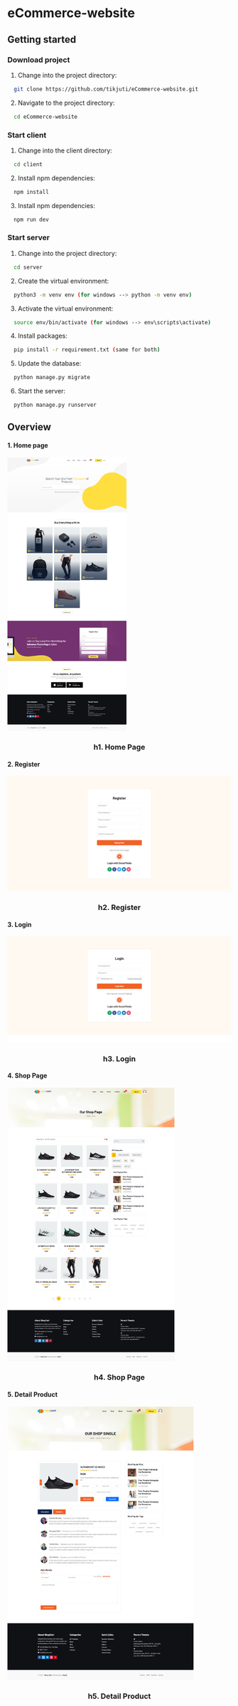 # eCommerce-website
## Getting started
### Download project
1. Change into the project directory: 
 ```bash
   git clone https://github.com/tikjuti/eCommerce-website.git
   ```
2. Navigate to the project directory: 
 ```bash
   cd eCommerce-website
   ```
### Start client

1. Change into the client directory: 
 ```bash
   cd client
   ```
2. Install npm dependencies:
 ```bash
   npm install
   ```
3. Install npm dependencies:
 ```bash
   npm run dev
   ```
### Start server

1. Change into the project directory:
 ```bash
   cd server
   ```
2. Create the virtual environment:
 ```bash
   python3 -m venv env (for windows --> python -m venv env)
   ```
3. Activate the virtual environment:
 ```bash
   source env/bin/activate (for windows --> env\scripts\activate)
   ```
4. Install packages:
 ```bash
   pip install -r requirement.txt (same for both)
   ```
5. Update the database:
 ```bash
   python manage.py migrate
   ```
6. Start the server:
 ```bash
   python manage.py runserver
   ```
## Overview
#### 1. Home page

<img src="./client/public/home.png" style="zoom:60%" alt="game"/>
<h3 align="center">h1. Home Page</h3>

#### 2. Register

<img src="./client/public/register.png" style="zoom:60%" alt="game"/>
<h3 align="center">h2. Register</h3>

#### 3. Login

<img src="./client/public/login.png" style="zoom:60%" alt="game"/>
<h3 align="center">h3. Login</h3>

#### 4. Shop Page

<img src="./client/public/shop.png" style="zoom:60%" alt="game"/>
<h3 align="center">h4. Shop Page</h3>

#### 5. Detail Product

<img src="./client/public/detailproduct.png" style="zoom:60%" alt="game"/>
<h3 align="center">h5. Detail Product</h3>

